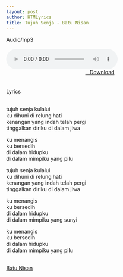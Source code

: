 ```yaml
---
layout: post
author: HTMLyrics
title: Tujuh Senja - Batu Nisan
---
```


<div class="htl">Audio/mp3</div><br />

<audio class='js-player' style="--plyr-color-main: #212121;" controls>
<source src="https://drive.google.com/uc?authuser=0&id=1fvwv7hgyES7Kj-Mtu2EXa3PghMzidhvO&export=download" type="audio/mp3">
</audio><br />

<center>
<a href="/download/tujuhsenja-batunisan" class="hbt"><i class="fa fa-chevron-down" aria-hidden="true"></i>&nbsp; &nbsp;Download</a>
</center><br />
<br />

<div class="htl">Lyrics</div><br />

tujuh senja kulalui<br />
ku dihuni di relung hati<br />
kenangan yang indah telah pergi<br />
tinggalkan diriku di dalam jiwa<br />

ku menangis<br />
ku bersedih<br />
di dalam hidupku<br />
di dalam mimpiku yang pilu<br />

tujuh senja kulalui<br />
ku dihuni di relung hati<br />
kenangan yang indah telah pergi<br />
tinggalkan diriku di dalam jiwa<br />

ku menangis<br />
ku bersedih<br />
di dalam hidupku<br />
di dalam mimpiku yang sunyi<br />

ku menangis<br />
ku bersedih<br />
di dalam hidupku<br />
di dalam mimpiku yang pilu<br />
<br />

<i class="fa fa-hashtag" aria-hidden="true"></i>
<a href="/artist/batunisan">Batu Nisan</a>
